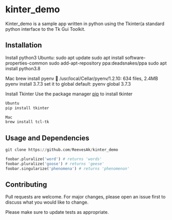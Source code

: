 # kinter_demo

Kinter_demo is a sample app written in python using the Tkinter(a standard python interface to the Tk Gui Toolkit.

## Installation
Install python3 
Ubuntu: 
sudo apt update
sudo apt install software-properties-common
sudo add-apt-repository ppa:deadsnakes/ppa
sudo apt install python3.8

Mac
brew install pyenv
🍺  /usr/local/Cellar/pyenv/1.2.10: 634 files, 2.4MB
pyenv install 3.7.3
set it to global default:
 pyenv global 3.7.3

Install Tkinter 
Use the package manager [pip](https://pip.pypa.io/en/stable/) to install tkinter

```bash
Ubuntu
pip install tkinter

Mac
brew install tcl-tk
```

## Usage and Dependencies

```python
git clone https://github.com/ReevesAk/kinter_demo

foobar.pluralize('word') # returns 'words'
foobar.pluralize('goose') # returns 'geese'
foobar.singularize('phenomena') # returns 'phenomenon'
```

## Contributing
Pull requests are welcome. For major changes, please open an issue first to discuss what you would like to change.

Please make sure to update tests as appropriate.
